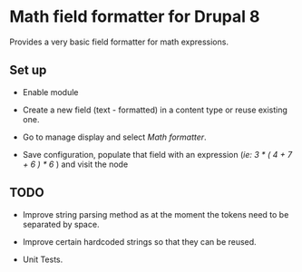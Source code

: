 # Math field formatter for Drupal 8

Provides a very basic field formatter for math expressions.
 
## Set up

- Enable module

- Create a new field (text - formatted) in a content type or reuse existing one.

- Go to manage display and select *Math formatter*. 

- Save configuration, populate that field with an expression (*ie: 3 * ( 4 + 7 + 6 ) * 6* ) and visit the node

## TODO

- Improve string parsing method as at the moment the tokens need to be separated by space.

- Improve certain hardcoded strings so that they can be reused. 

- Unit Tests.
